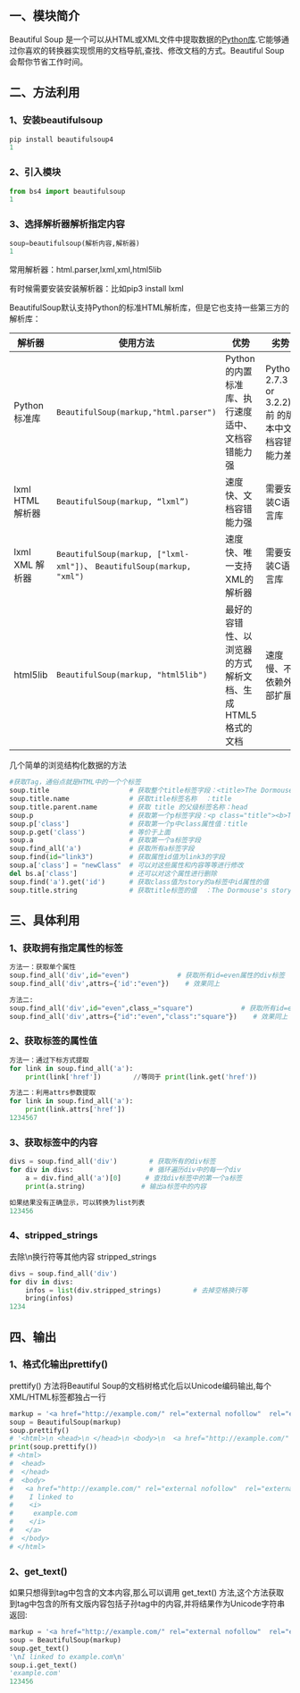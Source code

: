 ## 一、模块简介

Beautiful Soup 是一个可以从HTML或XML文件中提取数据的[Python库](https://so.csdn.net/so/search?q=Python%E5%BA%93&spm=1001.2101.3001.7020).它能够通过你喜欢的转换器实现惯用的文档导航,查找、修改文档的方式。Beautiful Soup会帮你节省工作时间。

## 二、方法利用

### 1、安装beautifulsoup

```python
pip install beautifulsoup4
1
```

### 2、引入模块

```python
from bs4 import beautifulsoup
1
```

### 3、选择解析器解析指定内容

```python
soup=beautifulsoup(解析内容,解析器)
1
```

常用解析器：html.parser,lxml,xml,html5lib

有时候需要安装安装解析器：比如pip3 install lxml

BeautifulSoup默认支持Python的标准HTML解析库，但是它也支持一些第三方的解析库：

| 解析器           | 使用方法                                                                   | 优势                                                      | 劣势                                            |
| ---------------- | -------------------------------------------------------------------------- | --------------------------------------------------------- | ----------------------------------------------- |
| Python标准库     | `BeautifulSoup(markup,"html.parser")`                                    | Python的内置标准库、执行速度适中、文档容错能力强          | Python 2.7.3 or 3.2.2)前 的版本中文档容错能力差 |
| lxml HTML 解析器 | `BeautifulSoup(markup, “lxml”)`                                        | 速度快、文档容错能力强                                    | 需要安装C语言库                                 |
| lxml XML 解析器  | `BeautifulSoup(markup, ["lxml-xml"])`、 `BeautifulSoup(markup, "xml")` | 速度快、唯一支持XML的解析器                               | 需要安装C语言库                                 |
| html5lib         | `BeautifulSoup(markup, "html5lib")`                                      | 最好的容错性、以浏览器的方式解析文档、生成HTML5格式的文档 | 速度慢、不依赖外部扩展                          |

几个简单的浏览结构化数据的方法

```python
#获取Tag，通俗点就是HTML中的一个个标签
soup.title                    # 获取整个title标签字段：<title>The Dormouse's story</title>
soup.title.name               # 获取title标签名称  ：title
soup.title.parent.name        # 获取 title 的父级标签名称：head
soup.p                        # 获取第一个p标签字段：<p class="title"><b>The Dormouse's story</b></p>
soup.p['class']               # 获取第一个p中class属性值：title
soup.p.get('class')           # 等价于上面
soup.a                        # 获取第一个a标签字段
soup.find_all('a')            # 获取所有a标签字段
soup.find(id="link3")         # 获取属性id值为link3的字段
soup.a['class'] = "newClass"  # 可以对这些属性和内容等等进行修改
del bs.a['class']             # 还可以对这个属性进行删除
soup.find('a').get('id')      # 获取class值为story的a标签中id属性的值
soup.title.string             # 获取title标签的值  ：The Dormouse's story
```

## 三、具体利用

### 1、获取拥有指定属性的标签

```python
方法一：获取单个属性
soup.find_all('div',id="even")            # 获取所有id=even属性的div标签
soup.find_all('div',attrs={'id':"even"})    # 效果同上

方法二:
soup.find_all('div',id="even",class_="square")            # 获取所有id=even并且class=square属性的div标签
soup.find_all('div',attrs={"id":"even","class":"square"})    # 效果同上
```

### 2、获取标签的属性值

```python
方法一：通过下标方式提取
for link in soup.find_all('a'):
    print(link['href'])        //等同于 print(link.get('href'))

方法二：利用attrs参数提取
for link in soup.find_all('a'):
    print(link.attrs['href'])
1234567
```

### 3、获取标签中的内容

```python
divs = soup.find_all('div')        # 获取所有的div标签
for div in divs:                   # 循环遍历div中的每一个div
    a = div.find_all('a')[0]      # 查找div标签中的第一个a标签   
    print(a.string)              # 输出a标签中的内容

如果结果没有正确显示，可以转换为list列表
123456
```

### 4、stripped_strings

去除\n换行符等其他内容 stripped_strings

```python
divs = soup.find_all('div')
for div in divs:
    infos = list(div.stripped_strings)        # 去掉空格换行等
    bring(infos)
1234
```

## 四、输出

### 1、格式化输出prettify()

prettify() 方法将Beautiful Soup的文档树格式化后以Unicode编码输出,每个XML/HTML标签都独占一行

```python
markup = '<a href="http://example.com/" rel="external nofollow"  rel="external nofollow"  rel="external nofollow"  rel="external nofollow" >I linked to <i>example.com</i></a>'
soup = BeautifulSoup(markup)
soup.prettify()
# '<html>\n <head>\n </head>\n <body>\n  <a href="http://example.com/" rel="external nofollow"  rel="external nofollow"  rel="external nofollow"  rel="external nofollow" >\n...'
print(soup.prettify())
# <html>
#  <head>
#  </head>
#  <body>
#   <a href="http://example.com/" rel="external nofollow"  rel="external nofollow"  rel="external nofollow"  rel="external nofollow" >
#    I linked to
#    <i>
#     example.com
#    </i>
#   </a>
#  </body>
# </html>
```

### 2、get_text()

如果只想得到tag中包含的文本内容,那么可以调用 get_text() 方法,这个方法获取到tag中包含的所有文版内容包括子孙tag中的内容,并将结果作为Unicode字符串返回:

```python
markup = '<a href="http://example.com/" rel="external nofollow"  rel="external nofollow"  rel="external nofollow"  rel="external nofollow" >\nI linked to <i>example.com</i>\n</a>'
soup = BeautifulSoup(markup)
soup.get_text()
'\nI linked to example.com\n'
soup.i.get_text()
'example.com'
123456
```
